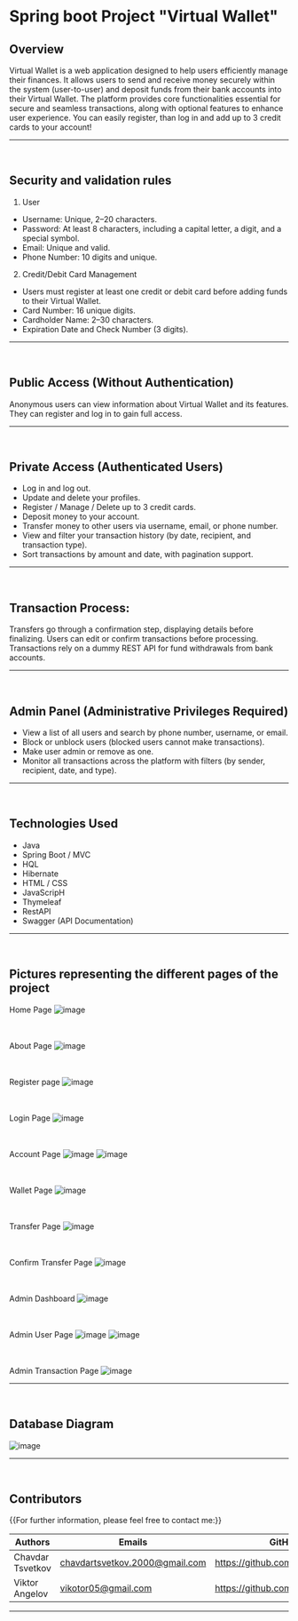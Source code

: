 # Spring boot Project "Virtual Wallet"

## Overview

Virtual Wallet is a web application designed to help users efficiently manage their finances. It allows users to send and receive money securely within the system (user-to-user) and deposit funds from their bank accounts into their Virtual Wallet. The platform provides core functionalities essential for secure and seamless transactions, along with optional features to enhance user experience. You can easily register, than log in and add up to 3 credit cards to your account!


---
<br>

## Security and validation rules
1. User
- Username: Unique, 2–20 characters.
- Password: At least 8 characters, including a capital letter, a digit, and a special symbol.
- Email: Unique and valid.
- Phone Number: 10 digits and unique.
2. Credit/Debit Card Management
- Users must register at least one credit or debit card before adding funds to their Virtual Wallet.
- Card Number: 16 unique digits.
- Cardholder Name: 2–30 characters.
- Expiration Date and Check Number (3 digits).


---
<br>

## Public Access (Without Authentication)
Anonymous users can view information about Virtual Wallet and its features.
They can register and log in to gain full access.


---
<br>

## Private Access (Authenticated Users)
- Log in and log out.
- Update and delete your profiles.
- Register / Manage / Delete up to 3 credit cards.
- Deposit money to your account.
- Transfer money to other users via username, email, or phone number.
- View and filter your transaction history (by date, recipient, and transaction type).
- Sort transactions by amount and date, with pagination support.


---
<br>

## Transaction Process:

Transfers go through a confirmation step, displaying details before finalizing.
Users can edit or confirm transactions before processing.
Transactions rely on a dummy REST API for fund withdrawals from bank accounts.


---
<br>

## Admin Panel (Administrative Privileges Required)
- View a list of all users and search by phone number, username, or email.
- Block or unblock users (blocked users cannot make transactions).
- Make user admin or remove as one.
- Monitor all transactions across the platform with filters (by sender, recipient, date, and type).


---
<br>

## Technologies Used

- Java
- Spring Boot / MVC
- HQL
- Hibernate
- HTML / CSS
- JavaScripH
- Thymeleaf
- RestAPI
- Swagger (API Documentation)

  
---
<br />

## Pictures representing the different pages of the project

Home Page
![image](https://github.com/user-attachments/assets/f9325e6d-def3-4816-996d-a6c971dd6ee9)
<br><br><br>

About Page
![image](https://github.com/user-attachments/assets/c66a5089-099e-4874-8293-c9bde17d256a)
<br><br><br>

Register page
![image](https://github.com/user-attachments/assets/daeecd9d-2ab7-453d-b9c5-69e8d977a8db)
<br><br><br>

Login Page
![image](https://github.com/user-attachments/assets/6f9065ba-22ce-4889-bc24-10d5951cb0f4)
<br><br><br>

Account Page
![image](https://github.com/user-attachments/assets/c8d6e9af-c44d-42bd-87ee-84db3ffd447a)
![image](https://github.com/user-attachments/assets/5ec02571-87e8-405c-a5b2-45a21f4e2b64)
<br><br><br>

Wallet Page
![image](https://github.com/user-attachments/assets/8f86c8a7-634a-4ccc-913c-b5d4ff8bb5a8)
<br><br><br>

Transfer Page
![image](https://github.com/user-attachments/assets/4526d4ae-e41d-4b15-a6d0-f5641a988751)
<br><br><br>

Confirm Transfer Page
![image](https://github.com/user-attachments/assets/4aa4f230-317c-4202-a92f-a10e5a0256c2)
<br><br><br>

Admin Dashboard
![image](https://github.com/user-attachments/assets/81a086e2-5baa-4262-b353-a5acf0c641f9)
<br><br><br>

Admin User Page
![image](https://github.com/user-attachments/assets/7c1c9245-83cc-446c-ab5b-6f01aa666cfa)
![image](https://github.com/user-attachments/assets/6f7aeac0-8a0d-48db-a5f4-099f2fe5cb74)
<br><br><br>

Admin Transaction Page
![image](https://github.com/user-attachments/assets/f77d02fd-49ef-4bd2-9b47-9c516c29fd11)
<br>


---
<br />

## Database Diagram

![image](https://github.com/user-attachments/assets/31a9a415-ecdb-4dad-81d6-5df1b3b5e216)


---
<br>

## Contributors
{{For further information, please feel free to contact me:}}

| Authors          | Emails                         | GitHub                           |
| -----------------| -------------------------------|--------------------------------  |
| Chavdar Tsvetkov | chavdartsvetkov.2000@gmail.com | https://github.com/Chavo02
| Viktor Angelov   | vikotor05@gmail.com            | https://github.com/Viktor030105  |


---
<br />
